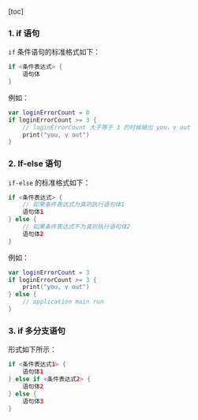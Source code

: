 [toc]

### 1. if 语句

`if` 条件语句的标准格式如下：

```swift
if <条件表达式> {
    语句体
}
```

例如：

```swift
var loginErrorCount = 0
if loginErrorCount >= 3 {
    // loginErrorCount 大于等于 3 的时候输出 you，v out
    print("you, v out")
}
```

### 2. If-else 语句

`if-else` 的标准格式如下：

```swift
if <条件表达式> {
    // 如果条件表达式为真则执行语句体1
    语句体1
} else {
    // 如果条件表达式不为真则执行语句体2
    语句体2
}
```

例如：

```swift
var loginErrorCount = 3
if loginErrorCount >= 3 {
    print("you, v out")
} else {
    // application main run
}
```

### 3. if 多分支语句

形式如下所示：

```swift
if <条件表达式1> {
    语句体1
} else if <条件表达式2> {
    语句体2
} else {
    语句体3
}
```

